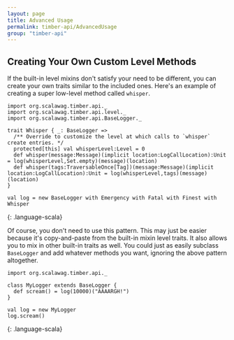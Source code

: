 ```yaml
---
layout: page
title: Advanced Usage
permalink: timber-api/AdvancedUsage
group: "timber-api"
---
```


## Creating Your Own Custom Level Methods

If the built-in level mixins don't satisfy your need to be different, you can create your own traits similar to the
included ones.  Here's an example of creating a super low-level method called `whisper`.

~~~~
import org.scalawag.timber.api._
import org.scalawag.timber.api.level._
import org.scalawag.timber.api.BaseLogger._

trait Whisper { _: BaseLogger =>
  /** Override to customize the level at which calls to `whisper` create entries. */
  protected[this] val whisperLevel:Level = 0
  def whisper(message:Message)(implicit location:LogCallLocation):Unit = log(whisperLevel,Set.empty)(message)(location)
  def whisper(tags:TraversableOnce[Tag])(message:Message)(implicit location:LogCallLocation):Unit = log(whisperLevel,tags)(message)(location)
}

val log = new BaseLogger with Emergency with Fatal with Finest with Whisper
~~~~
{: .language-scala}

Of course, you don't need to use this pattern.  This may just be easier because it's copy-and-paste from the built-in
mixin level traits.  It also allows you to mix in other built-in traits as well.  You could just as easily subclass
`BaseLogger` and add whatever methods you want, ignoring the above pattern altogether.

~~~~
import org.scalawag.timber.api._

class MyLogger extends BaseLogger {
  def scream() = log(10000)("AAAARGH!")
}

val log = new MyLogger
log.scream()
~~~~
{: .language-scala}
